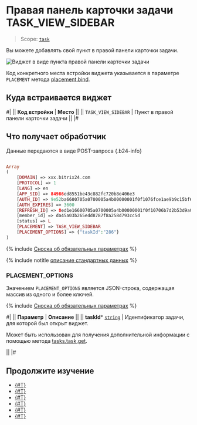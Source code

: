 # Правая панель карточки задачи TASK_VIEW_SIDEBAR

> Scope: [`task`](../../scopes/permissions.md)

Вы можете добавлять свой пункт в правой панели карточки задачи.

![Виджет в виде пункта правой панели карточки задачи](./_images/TASK_VIEW_SIDEBAR.png "Виджет в виде пункта правой панели карточки задачи")

Код конкретного места встройки виджета указывается в параметре `PLACEMENT` метода [placement.bind](../placement-bind.md).

## Куда встраивается виджет

#|
|| **Код встройки** | **Место** ||
|| `TASK_VIEW_SIDEBAR` | Пункт в правой панели карточки задачи ||
|#

## Что получает обработчик

Данные передаются в виде POST-запроса {.b24-info}

```php

Array
(
    [DOMAIN] => xxx.bitrix24.com
    [PROTOCOL] => 1
    [LANG] => en
    [APP_SID] => 84986ed8551be43c882fc720b8e406e3
    [AUTH_ID] => 9e52ba6600705a0700005a4b00000001f0f1076fce1ae9b9c15bf669f414769c1eb700
    [AUTH_EXPIRES] => 3600
    [REFRESH_ID] => 8ed1e16600705a0700005a4b00000001f0f10706b7d2b53d9a0e08c50eb4b620b50d9a
    [member_id] => da45a03b265edd8787f8a258d793cc5d
    [status] => L
    [PLACEMENT] => TASK_VIEW_SIDEBAR
    [PLACEMENT_OPTIONS] => {"taskId":"286"}
)

```

{% include [Сноска об обязательных параметрах](../../../_includes/required.md) %}

{% include notitle [описание стандартных данных](../_includes/widget_data.md) %}

### PLACEMENT_OPTIONS

Значением `PLACEMENT_OPTIONS` является JSON-строка, содержащая массив из одного и более ключей.

{% include [Сноска об обязательных параметрах](../../../_includes/required.md) %}

#|
|| **Параметр** | **Описание** ||
|| **taskId***
[`string`](../../data-types.md) | Идентификатор задачи, для которой был открыт виджет.

Может быть использован для получения дополнительной информации с помощью метода [tasks.task.get](../../tasks/tasks-task-get.md).

||
|#

## Продолжите изучение

- [{#T}](../placement-bind.md)
- [{#T}](../ui-interaction/index.md)
- [{#T}](../ui-interaction/crm-card.md)
- [{#T}](../../../settings/interactivity/index.md)
- [{#T}](../open-application.md)
- [{#T}](../open-path.md)
